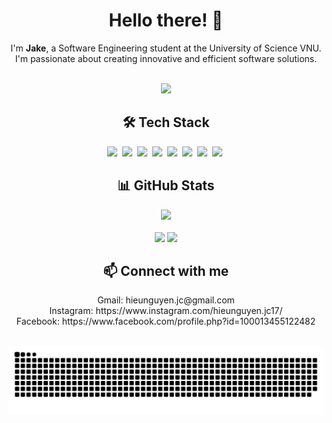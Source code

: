 <h1 align="center">Hello there! 👋</h1>

<div align="center">
  <p>I'm <strong>Jake</strong>, a Software Engineering student at the University of Science VNU.<br>
  I'm passionate about creating innovative and efficient software solutions.</p>
</div>

<br>

<div align="center">
  <img src="https://media3.giphy.com/media/egWiLO8nE1A3u/giphy.gif" height="180" />
</div>

<h2 align="center">🛠 Tech Stack</h2>

<div align="center">
  <img src="https://img.shields.io/badge/C-00599C?logo=c&logoColor=white">&nbsp;
  <img src="https://img.shields.io/badge/C++-%2300599C.svg?logo=c%2B%2B&logoColor=white">&nbsp;
  <img src="https://img.shields.io/badge/R-%23276DC3.svg?logo=r&logoColor=white">&nbsp;
  <img src="https://img.shields.io/badge/.NET-512BD4?logo=dotnet&logoColor=fff">&nbsp;
  <img src="https://img.shields.io/badge/Docker-2496ED?logo=docker&logoColor=fff">&nbsp;
  <img src="https://img.shields.io/badge/XML-767C52?logo=xml&logoColor=fff">&nbsp;
  <img src="https://img.shields.io/badge/Python-3776AB?logo=python&logoColor=fff">&nbsp;
  <img src="https://img.shields.io/badge/Lua-%232C2D72.svg?logo=lua&logoColor=white">&nbsp;
</div>

<h2 align="center">📊 GitHub Stats</h2>

<div align="center">
  <img src="http://github-profile-summary-cards.vercel.app/api/cards/profile-details?username=JakeConal&theme=github_dark" />
  <br><br>
  <img src="http://github-profile-summary-cards.vercel.app/api/cards/repos-per-language?username=JakeConal&theme=github_dark" />
  <img src="http://github-profile-summary-cards.vercel.app/api/cards/stats?username=JakeConal&theme=github_dark" />
</div>

<h2 align="center">📫 Connect with me</h2>

<p align="center">
  Gmail: hieunguyen.jc@gmail.com<br>
  Instagram: https://www.instagram.com/hieunguyen.jc17/<br>
  Facebook: https://www.facebook.com/profile.php?id=100013455122482
</p>

<br>

<div align="center">
  <img src="https://raw.githubusercontent.com/JakeConal/JakeConal/output/snake.svg" alt="Snake animation" />
</div>
